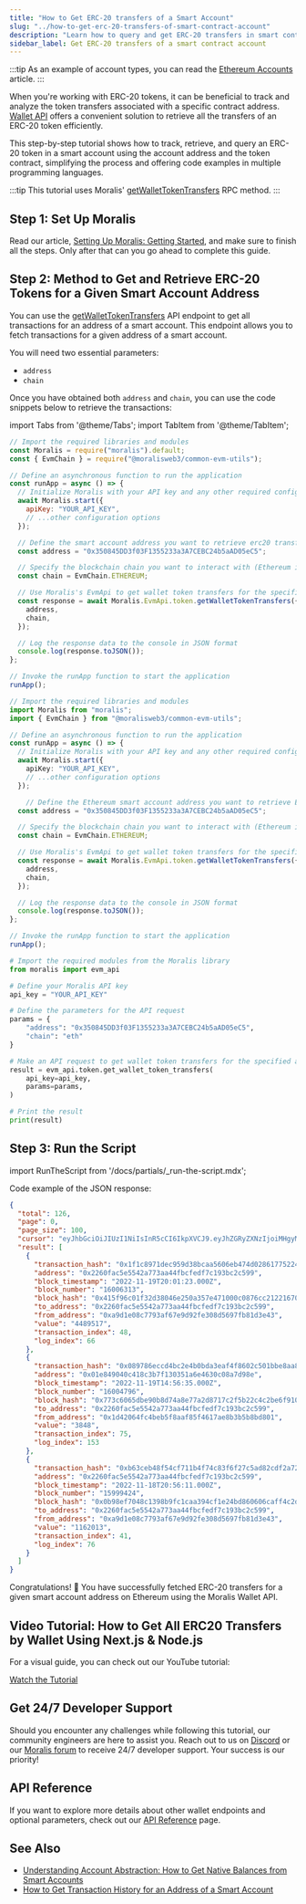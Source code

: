 ```yaml
---
title: "How to Get ERC-20 transfers of a Smart Account"
slug: "../how-to-get-erc-20-transfers-of-smart-contract-account"
description: "Learn how to query and get ERC-20 transfers in smart contract using the Moralis Wallet API."
sidebar_label: Get ERC-20 transfers of a smart contract account
---
```


:::tip
As an example of account types, you can read the [Ethereum Accounts](https://ethereum.org/en/developers/docs/accounts/#types-of-account) article.
:::

When you're working with ERC-20 tokens, it can be beneficial to track and analyze the token transfers associated with a specific contract address. [Wallet API](https://moralis.io/api/wallet/) offers a convenient solution to retrieve all the transfers of an ERC-20 token efficiently.

This step-by-step tutorial shows how to track, retrieve, and query an ERC-20 token in a smart account using the account address and the token contract, simplifying the process and offering code examples in multiple programming languages.

:::tip
This tutorial uses Moralis' [getWalletTokenTransfers](/web3-data-api/evm/reference/get-wallet-token-transfers) RPC method.
:::

## Step 1: Set Up Moralis

Read our article, [Setting Up Moralis: Getting Started](/web3-data-api/evm/get-your-api-key), and make sure to finish all the steps. Only after that can you go ahead to complete this guide.

## Step 2: Method to Get and Retrieve ERC-20 Tokens for a Given Smart Account Address

You can use the [getWalletTokenTransfers](/web3-data-api/evm/reference/get-wallet-token-transfers) API endpoint to get all transactions for an address of a smart account. This endpoint allows you to fetch transactions for a given address of a smart account.

You will need two essential parameters:

* `address`
* `chain`

Once you have obtained both `address` and `chain`, you can use the code snippets below to retrieve the transactions:

import Tabs from '@theme/Tabs';
import TabItem from '@theme/TabItem';

<Tabs groupId="programming-language">
  <TabItem value="javascript" label="index.js (JavaScript)" default>

```javascript
// Import the required libraries and modules
const Moralis = require("moralis").default;
const { EvmChain } = require("@moralisweb3/common-evm-utils");

// Define an asynchronous function to run the application
const runApp = async () => {
  // Initialize Moralis with your API key and any other required configurations
  await Moralis.start({
    apiKey: "YOUR_API_KEY",
    // ...other configuration options
  });

  // Define the smart account address you want to retrieve erc20 transfers for
  const address = "0x350845DD3f03F1355233a3A7CEBC24b5aAD05eC5";

  // Specify the blockchain chain you want to interact with (Ethereum in this case)
  const chain = EvmChain.ETHEREUM;

  // Use Moralis's EvmApi to get wallet token transfers for the specified address and chain
  const response = await Moralis.EvmApi.token.getWalletTokenTransfers({
    address,
    chain,
  });

  // Log the response data to the console in JSON format
  console.log(response.toJSON());
};

// Invoke the runApp function to start the application
runApp();
```

</TabItem>
<TabItem value="typescript" label="index.ts (TypeScript)">

```typescript
// Import the required libraries and modules
import Moralis from "moralis";
import { EvmChain } from "@moralisweb3/common-evm-utils";

// Define an asynchronous function to run the application
const runApp = async () => {
  // Initialize Moralis with your API key and any other required configurations
  await Moralis.start({
    apiKey: "YOUR_API_KEY",
    // ...other configuration options
  });

    // Define the Ethereum smart account address you want to retrieve ERC20 tokens transfers for
  const address = "0x350845DD3f03F1355233a3A7CEBC24b5aAD05eC5";

  // Specify the blockchain chain you want to interact with (Ethereum in this case)
  const chain = EvmChain.ETHEREUM;

  // Use Moralis's EvmApi to get wallet token transfers for the specified address and chain
  const response = await Moralis.EvmApi.token.getWalletTokenTransfers({
    address,
    chain,
  });

  // Log the response data to the console in JSON format
  console.log(response.toJSON());
};

// Invoke the runApp function to start the application
runApp();
```

</TabItem>
<TabItem value="python" label="index.py (Python)">

```python
# Import the required modules from the Moralis library
from moralis import evm_api

# Define your Moralis API key
api_key = "YOUR_API_KEY"

# Define the parameters for the API request
params = {
    "address": "0x350845DD3f03F1355233a3A7CEBC24b5aAD05eC5",
    "chain": "eth"
}

# Make an API request to get wallet token transfers for the specified address and chain
result = evm_api.token.get_wallet_token_transfers(
    api_key=api_key,
    params=params,
)

# Print the result
print(result)
```

</TabItem>
</Tabs>

## Step 3: Run the Script

import RunTheScript from '/docs/partials/\_run-the-script.mdx';

<RunTheScript />

Code example of the JSON response:

```json
{
  "total": 126,
  "page": 0,
  "page_size": 100,
  "cursor": "eyJhbGciOiJIUzI1NiIsInR5cCI6IkpXVCJ9.eyJhZGRyZXNzIjoiMHgyMjYwZmFjNWU1NTQyYTc3M2FhNDRmYmNmZWRmN2MxOTNiYzJjNTk5IiwiY2hhaW4iOiJldGgiLCJhcGlLZXlJZCI6MTkwNjU5LCJsaW1pdCI6MTAwLCJ0b3BpYzMiOiI9Om51bGwiLCJ0b19ibG9jayI6IjExMTAwMDQ1IiwicGFnZSI6MSwidG90YWwiOjEyNiwib2Zmc2V0IjoxLCJ1YyI6dHJ1ZSwiaWF0IjoxNjY5NjQ2ODMzfQ.NIWg35DjoTMlaE6JaoJld24p9zBgGL56Zp8PPzQnJk4",
  "result": [
    {
      "transaction_hash": "0x1f1c8971dec959d38bcaa5606eb474d028617752240727692cd5ef21a435d847",
      "address": "0x2260fac5e5542a773aa44fbcfedf7c193bc2c599",
      "block_timestamp": "2022-11-19T20:01:23.000Z",
      "block_number": "16006313",
      "block_hash": "0x415f96c01f32d38046e250a357e471000c0876cc2122167056cf4c4c1113a522",
      "to_address": "0x2260fac5e5542a773aa44fbcfedf7c193bc2c599",
      "from_address": "0xa9d1e08c7793af67e9d92fe308d5697fb81d3e43",
      "value": "4489517",
      "transaction_index": 48,
      "log_index": 66
    },
    {
      "transaction_hash": "0x089786eccd4bc2e4b0bda3eaf4f8602c501bbe8aa8f839b723dcd5fafdb28fbc",
      "address": "0x01e849040c418c3b7f130351a6e4630c08a7d98e",
      "block_timestamp": "2022-11-19T14:56:35.000Z",
      "block_number": "16004796",
      "block_hash": "0x773c6065dbe90b8d74a8e77a2d8717c2f5b22c4c2be6f910971db80bd0f47911",
      "to_address": "0x2260fac5e5542a773aa44fbcfedf7c193bc2c599",
      "from_address": "0x1d42064fc4beb5f8aaf85f4617ae8b3b5b8bd801",
      "value": "3848",
      "transaction_index": 75,
      "log_index": 153
    },
    {
      "transaction_hash": "0xb63ceb48f54cf711b4f74c83f6f27c5ad82cdf2a7285afefedc5f28645a72ef3",
      "address": "0x2260fac5e5542a773aa44fbcfedf7c193bc2c599",
      "block_timestamp": "2022-11-18T20:56:11.000Z",
      "block_number": "15999424",
      "block_hash": "0x0b98ef7048c1398b9fc1caa394cf1e24bd860606caff4c2dd359b8cddd678b18",
      "to_address": "0x2260fac5e5542a773aa44fbcfedf7c193bc2c599",
      "from_address": "0xa9d1e08c7793af67e9d92fe308d5697fb81d3e43",
      "value": "1162013",
      "transaction_index": 41,
      "log_index": 76
    }
  ]
}
```

Congratulations! 🥳 You have successfully fetched ERC-20 transfers for a given smart account address on Ethereum using the Moralis Wallet API.

## Video Tutorial: How to Get All ERC20 Transfers by Wallet Using Next.js & Node.js

For a visual guide, you can check out our YouTube tutorial:

[Watch the Tutorial](https://www.youtube.com/watch?v=90gGk-ZXpf8)

## Get 24/7 Developer Support

Should you encounter any challenges while following this tutorial, our community engineers are here to assist you. Reach out to us on [Discord](https://moralis.io/discord) or our [Moralis forum](https://forum.moralis.io) to receive 24/7 developer support. Your success is our priority!

## API Reference

If you want to explore more details about other wallet endpoints and optional parameters, check out our [API Reference](/web3-data-api/evm/reference#wallet-api) page.

## See Also

* [Understanding Account Abstraction: How to Get Native Balances from Smart Accounts](/web3-data-api/evm/wallet-api/how-to-get-the-native-balance-of-a-smart-contract-account)
* [How to Get Transaction History for an Address of a Smart Account](/web3-data-api/evm/wallet-api/how-to-get-transactions-of-smart-contract-account)
